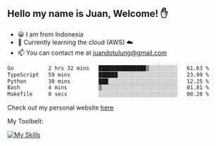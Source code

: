 ## Hello my name is Juan, Welcome! ✋

- 😀 I am from Indonesia
- 📖 Currently learning the cloud (AWS) ☁️
- 📫 You can contact me at juandotulung@gmail.com

<!--START_SECTION:waka-->

```txt
Go           2 hrs 32 mins   ███████████████▒░░░░░░░░░   61.63 %
TypeScript   59 mins         ██████░░░░░░░░░░░░░░░░░░░   23.99 %
Python       30 mins         ███░░░░░░░░░░░░░░░░░░░░░░   12.25 %
Bash         4 mins          ▒░░░░░░░░░░░░░░░░░░░░░░░░   01.81 %
Makefile     0 secs          ░░░░░░░░░░░░░░░░░░░░░░░░░   00.20 %
```

<!--END_SECTION:waka-->

Check out my personal website [here](https://juanchristian.com)

My Toolbelt:

[![My Skills](https://skillicons.dev/icons?i=go,js,ts,nodejs,express,react,nextjs,vue,tailwind,vite,html,css,python,php,aws,bash,linux,postgres,mysql,redis,kafka,docker,vercel,netlify,vscode,figma)](https://skillicons.dev)


